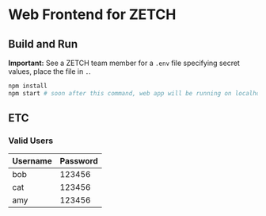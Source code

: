 # Web Frontend for ZETCH

## Build and Run
**Important:** See a ZETCH team member for a `.env` file specifying secret values, place the file
in `.`.

```bash
npm install
npm start # soon after this command, web app will be running on localhost:3000
```

## ETC
### Valid Users
| Username | Password |
| --- | --- |
| bob | 123456 |
| cat | 123456 |
| amy | 123456 |
